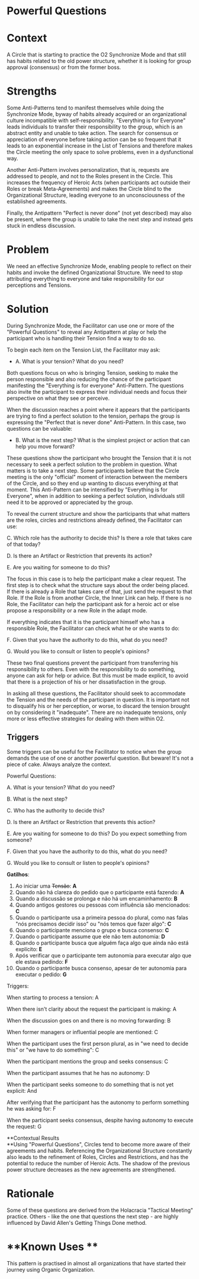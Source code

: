 # Powerful Questions


# **Context**

A Circle that is starting to practice the O2 Synchronize Mode and that still has habits related to the old power structure, whether it is looking for group approval (consensus) or from the former boss.


# **Strengths**

Some Anti-Patterns tend to manifest themselves while doing the Synchronize Mode, byway of  habits already acquired or an organizational culture incompatible with self-responsibility. "Everything is for Everyone" leads individuals to transfer their responsibility to the group, which is an abstract entity and unable to take action. The search for consensus or appreciation of everyone before taking action can be so frequent that it leads to an exponential increase in the List of Tensions and therefore makes the Circle meeting the only space to solve problems, even in a dysfunctional way.

Another Anti-Pattern involves personalization, that is, requests are addressed to people, and not to the Roles present in the Circle. This increases the frequency of Heroic Acts (when participants act outside their Roles or break Meta-Agreements) and makes the Circle blind to the Organizational Structure, leading everyone to an unconsciousness of the established agreements.

Finally, the Antipattern "Perfect is never done" (not yet described) may also be present, where the group is unable to take the next step and instead gets stuck in endless discussion.


# **Problem**

We need an effective Synchronize Mode, enabling people to reflect on their habits and invoke the defined Organizational Structure. We need to stop attributing everything to everyone and take responsibility for our perceptions and Tensions.


# **Solution**

During Synchronize Mode, the Facilitator can use one or more of the "Powerful Questions" to reveal any Antipattern at play or help the participant who is handling their Tension find a way to do so.

To begin each item on the Tension List, the Facilitator may ask:



* A. What is your tension? What do you need?

Both questions focus on who is bringing Tension, seeking to make the person responsible and also reducing the chance of the participant manifesting the "Everything is for everyone" Anti-Pattern. The questions also invite the participant to express their individual needs and focus their perspective on what they see or perceive.

When the discussion reaches a point where it appears that the participants are trying to find a perfect solution to the tension, perhaps the group is expressing the "Perfect that is never done" Anti-Pattern. In this case, two questions can be valuable:



* B. What is the next step? What is the simplest project or action that can help you move forward?

These questions show the participant who brought the Tension that it is not necessary to seek a perfect solution to the problem in question. What matters is to take a next step. Some participants believe that the Circle meeting is the only "official" moment of interaction between the members of the Circle, and so they end up wanting to discuss everything at that moment. This Anti-Pattern can be intensified by "Everything is for Everyone", when in addition to seeking a perfect solution, individuals still need it to be approved or appreciated by the group.

To reveal the current structure and show the participants that what matters are the roles, circles and restrictions already defined, the Facilitator can use:

C. Which role has the authority to decide this? Is there a role that takes care of that today?

D. Is there an Artifact or Restriction that prevents its action?

E. Are you waiting for someone to do this?

The focus in this case is to help the participant make a clear request. The first step is to check what the structure says about the order being placed. If there is already a Role that takes care of that, just send the request to that Role. If the Role is from another Circle, the Inner Link can help. If there is no Role, the Facilitator can help the participant ask for a heroic act or else propose a responsibility or a new Role in the adapt mode.

If everything indicates that it is the participant himself who has a responsible Role, the Facilitator can check what he or she wants to do:

F. Given that you have the authority to do this, what do you need?

G. Would you like to consult or listen to people's opinions?

These two final questions prevent the participant from transferring his responsibility to others. Even with the responsibility to do something, anyone can ask for help or advice. But this must be made explicit, to avoid that there is a projection of his or her dissatisfaction in the group.

In asking all these questions, the Facilitator should seek to accommodate the Tension and the needs of the participant in question. It is important not to disqualify his or her perception, or worse, to discard the tension brought on by considering it "inadequate". There are no inadequate tensions, only more or less effective strategies for dealing with them within O2.


## **Triggers**

Some triggers can be useful for the Facilitator to notice when the group demands the use of one or another powerful question. But beware! It's not a piece of cake. Always analyze the context.

Powerful Questions:

A. What is your tension? What do you need?

B. What is the next step?

C. Who has the authority to decide this?

D. Is there an Artifact or Restriction that prevents this action?

E. Are you waiting for someone to do this? Do you expect something from someone?

F. Given that you have the authority to do this, what do you need?

G. Would you like to consult or listen to people's opinions?

**Gatilhos**:



1. Ao iniciar uma ~~Tensão~~: **A**
2. Quando não há clareza do pedido que o participante está fazendo: **A**
3. Quando a discussão se prolonga e não há um encaminhamento: **B**
4. Quando antigos gestores ou pessoas com influência são mencionados: **C**
5. Quando o participante usa a primeira pessoa do plural, como nas falas "nós precisamos decidir isso" ou "nós temos que fazer algo": **C**
6. Quando o participante menciona o grupo e busca consenso: **C**
7. Quando o participante assume que ele não tem autonomia: **D**
8. Quando o participante busca que alguém faça algo que ainda não está explícito: **E**
9. Após verificar que o participante tem autonomia para executar algo que ele estava pedindo: **F**
10. Quando o participante busca consenso, apesar de ter autonomia para executar o pedido: **G**

Triggers:

When starting to process a tension: A

When there isn't clarity about the request the participant is making: A

When the discussion goes on and there is no moving forwarding: B

When former managers or influential people are mentioned: C

When the participant uses the first person plural, as in "we need to decide this" or "we have to do something": C

When the participant mentions the group and seeks consensus: C

When the participant assumes that he has no autonomy: D

When the participant seeks someone to do something that is not yet explicit: And

After verifying that the participant has the autonomy to perform something he was asking for: F

When the participant seeks consensus, despite having autonomy to execute the request: G

**Contextual Results  \
**Using "Powerful Questions", Circles tend to become more aware of their agreements and habits. Referencing the Organizational Structure constantly also leads to the refinement of Roles, Circles and Restrictions, and has the potential to reduce the number of Heroic Acts. The shadow of the previous power structure decreases as the new agreements are strengthened.


# **Rationale**

Some of these questions are derived from the Holacracia "Tactical Meeting" practice. Others - like the one that questions the next step - are highly influenced by David Allen's Getting Things Done method.


# **Known Uses **

This pattern is practised in almost all organizations that have started their journey using Organic Organization.
